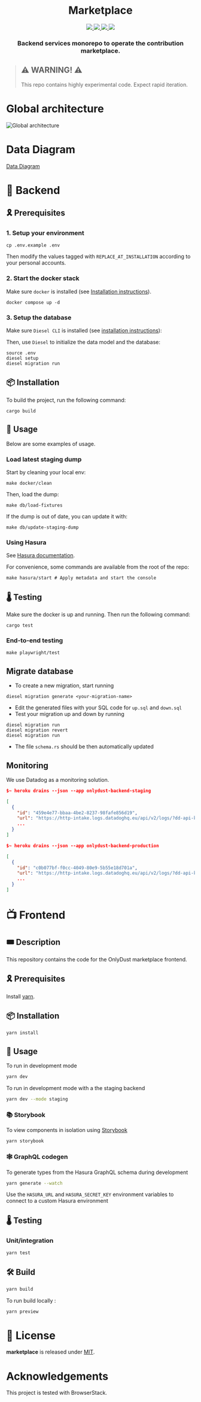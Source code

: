<div align="center">
  <h1 align="center">Marketplace</h1>
  <p align="center">
    <a href="https://discord.gg/onlydust">
        <img src="https://img.shields.io/badge/Discord-6666FF?style=for-the-badge&logo=discord&logoColor=white">
    </a>
    <a href="https://twitter.com/intent/follow?screen_name=onlydust_xyz">
        <img src="https://img.shields.io/badge/Twitter-1DA1F2?style=for-the-badge&logo=twitter&logoColor=white">
    </a>
    <a href="https://contributions.onlydust.xyz/">
        <img src="https://img.shields.io/badge/Contribute-6A1B9A?style=for-the-badge&logo=notion&logoColor=white">
    </a>
    <a href="https://codecov.io/gh/onlydustxyz/marketplace" > 
        <img src="https://img.shields.io/codecov/c/gh/onlydustxyz/marketplace?style=for-the-badge&token=BCU5QG0IFJ"/>
    </a>
  </p>
  
  <h3 align="center">Backend services monorepo to operate the contribution marketplace.</h3>

</h3>
</div>

> ## ⚠️ WARNING! ⚠️
>
> This repo contains highly experimental code.
> Expect rapid iteration.

# Global architecture

![Global architecture](doc/architecture.excalidraw.png)

# Data Diagram

[Data Diagram](./doc/data_diagram.md)

# 📡 Backend

## 🎗️ Prerequisites

### 1. Setup your environment

```
cp .env.example .env
```

Then modify the values tagged with `REPLACE_AT_INSTALLATION` according to your personal accounts.

### 2. Start the docker stack

Make sure `docker` is installed (see [Installation instructions](https://docs.docker.com/get-docker/)).

```
docker compose up -d
```

### 3. Setup the database

Make sure `Diesel CLI` is installed (see [installation instructions](https://diesel.rs/guides/getting-started)):

Then, use `Diesel` to initialize the data model and the database:

```
source .env
diesel setup
diesel migration run
```

## 📦 Installation

To build the project, run the following command:

```
cargo build
```

## 🔬 Usage

Below are some examples of usage.

### Load latest staging dump

Start by cleaning your local env:

```
make docker/clean
```

Then, load the dump:

```
make db/load-fixtures
```

If the dump is out of date, you can update it with:

```
make db/update-staging-dump
```

### Using Hasura

See [Hasura documentation](./hasura).

For convenience, some commands are available from the root of the repo:

```
make hasura/start # Apply metadata and start the console
```

## 🌡️ Testing

Make sure the docker is up and running.
Then run the following command:

```
cargo test
```

### End-to-end testing

```
make playwright/test
```

## Migrate database

- To create a new migration, start running

```
diesel migration generate <your-migration-name>
```

- Edit the generated files with your SQL code for `up.sql` and `down.sql`
- Test your migration up and down by running

```
diesel migration run
diesel migration revert
diesel migration run
```

- The file `schema.rs` should be then automatically updated

## Monitoring

We use Datadog as a monitoring solution.

```json
$~ heroku drains --json --app onlydust-backend-staging

[
  {
    "id": "459e4e77-bbaa-4be2-8237-98fafe856d19",
    "url": "https://http-intake.logs.datadoghq.eu/api/v2/logs/?dd-api-key=$API_KEY&ddsource=heroku&env=staging&service=marketplace-backend&host=staging.api.onlydust.xyz",
    ...
  }
]
```

```json
$~ heroku drains --json --app onlydust-backend-production

[
  {
    "id": "c0b077bf-f0cc-4049-80e9-5b55e18d701a",
    "url": "https://http-intake.logs.datadoghq.eu/api/v2/logs/?dd-api-key=$API_KEY&ddsource=heroku&env=production&service=marketplace-backend&host=api.onlydust.xyz",
    ...
  }
]
```

# 📺 Frontend

## 🎟️ Description

This repository contains the code for the OnlyDust marketplace frontend.

## 🎗️ Prerequisites

Install [yarn](https://classic.yarnpkg.com/en/docs/install).

## 📦 Installation

```bash
yarn install
```

## 🔬 Usage

To run in development mode

```bash
yarn dev
```

To run in development mode with a the staging backend

```bash
yarn dev --mode staging
```

### 📚 Storybook

To view components in isolation using [Storybook](https://storybook.js.org/)

```bash
yarn storybook
```

### 🕸 GraphQL codegen

To generate types from the Hasura GraphQL schema during development

```bash
yarn generate --watch
```

Use the `HASURA_URL` and `HASURA_SECRET_KEY` environment variables to connect to a custom Hasura environment

## 🌡️ Testing

### Unit/integration

```bash
yarn test
```

## 🛠 Build

```bash
yarn build
```

To run build locally :

```bash
yarn preview
```

# 📄 License

**marketplace** is released under [MIT](LICENSE).

# Acknowledgements

This project is tested with BrowserStack.
